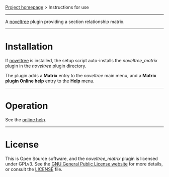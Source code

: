 [Project homepage](https://peter88213.github.io/noveltree_matrix) > Instructions for use

--- 

A [noveltree](https://peter88213.github.io/noveltree/) plugin providing a section relationship matrix.

---

# Installation

If [noveltree](https://peter88213.github.io/noveltree/) is installed, the setup script auto-installs the *noveltree_matrix* plugin in the *noveltree* plugin directory.

The plugin adds a **Matrix** entry to the *noveltree* main menu, and a **Matrix plugin Online help** entry to the **Help** menu. 

---

# Operation

See the [online help](https://peter88213.github.io/noveltree-help/noveltree_matrix/).

---

# License

This is Open Source software, and the *noveltree_matrix* plugin is licensed under GPLv3. See the
[GNU General Public License website](https://www.gnu.org/licenses/gpl-3.0.en.html) for more
details, or consult the [LICENSE](https://github.com/peter88213/noveltree_matrix/blob/main/LICENSE) file.
